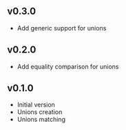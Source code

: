 v0.3.0
------

- Add generic support for unions

v0.2.0
------

- Add equality comparison for unions

v0.1.0
------

- Initial version
- Unions creation
- Unions matching